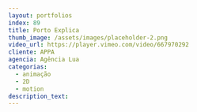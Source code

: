 ```yaml
---
layout: portfolios
index: 89
title: Porto Explica
thumb_image: /assets/images/placeholder-2.png
video_url: https://player.vimeo.com/video/667970292
cliente: APPA
agencia: Agência Lua
categorias:
  - animação
  - 2D
  - motion
description_text:
---
```

